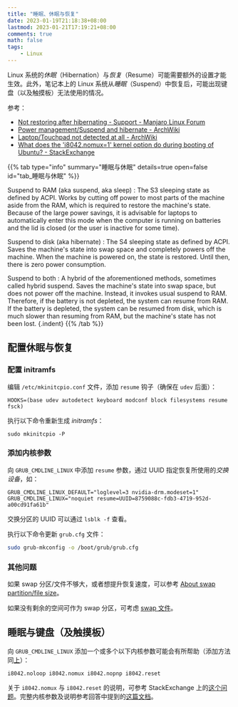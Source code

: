 ```yaml
---
title: "睡眠、休眠与恢复"
date: 2023-01-19T21:18:38+08:00
lastmod: 2023-01-21T17:19:21+08:00
comments: true
math: false
tags:
    - Linux
---
```


Linux 系统的*休眠*（Hibernation）与*恢复*（Resume）可能需要额外的设置才能生效。此外，笔记本上的 Linux 系统从*睡眠*（Suspend）中恢复后，可能出现键盘（以及触摸板）无法使用的情况。

<!--more-->

参考：

- [Not restoring after hibernating - Support - Manjaro Linux Forum](https://forum.manjaro.org/t/not-restoring-after-hibernating/7771)
- [Power management/Suspend and hibernate - ArchWiki](https://wiki.archlinux.org/title/Power_management/Suspend_and_hibernate#Hibernation)
- [Laptop/Touchpad not detected at all - ArchWiki](https://wiki.archlinux.org/title/Laptop#Touchpad_not_detected_at_all)
- [What does the 'i8042.nomux=1' kernel option do during booting of Ubuntu? - StackExchange](https://unix.stackexchange.com/questions/28736/what-does-the-i8042-nomux-1-kernel-option-do-during-booting-of-ubuntu)

{{% tab type="info" summary="睡眠与休眠" details=true open=false id="tab_睡眠与休眠" %}}

Suspend to RAM (aka suspend, aka sleep)
: The S3 sleeping state as defined by ACPI. Works by cutting off power to most parts of the machine aside from the RAM, which is required to restore the machine's state. Because of the large power savings, it is advisable for laptops to automatically enter this mode when the computer is running on batteries and the lid is closed (or the user is inactive for some time).

Suspend to disk (aka hibernate)
: The S4 sleeping state as defined by ACPI. Saves the machine's state into swap space and completely powers off the machine. When the machine is powered on, the state is restored. Until then, there is zero power consumption.

Suspend to both
: A hybrid of the aforementioned methods, sometimes called hybrid suspend. Saves the machine's state into swap space, but does not power off the machine. Instead, it invokes usual suspend to RAM. Therefore, if the battery is not depleted, the system can resume from RAM. If the battery is depleted, the system can be resumed from disk, which is much slower than resuming from RAM, but the machine's state has not been lost.
{.indent}
{{% /tab %}}

## 配置休眠与恢复

### 配置 initramfs

编辑 `/etc/mkinitcpio.conf` 文件，添加 `resume` 钩子（确保在 `udev` 后面）：

```xxx
HOOKS=(base udev autodetect keyboard modconf block filesystems resume fsck)
```

执行以下命令重新生成 *initramfs*：

```xxx
sudo mkinitcpio -P
```

### 添加内核参数

向 `GRUB_CMDLINE_LINUX` 中添加 `resume` 参数，通过 UUID 指定恢复所使用的*交换设备*，如：

```xxx
GRUB_CMDLINE_LINUX_DEFAULT="loglevel=3 nvidia-drm.modeset=1"
GRUB_CMDLINE_LINUX="noquiet resume=UUID=8759088c-fdb3-4719-952d-a00cd91fa61b"
```

交换分区的 UUID 可以通过 `lsblk -f` 查看。

执行以下命令更新 `grub.cfg` 文件：

```bash
sudo grub-mkconfig -o /boot/grub/grub.cfg
```

### 其他问题

如果 swap 分区/文件不够大，或者想提升恢复速度，可以参考 [About swap partition/file size](https://wiki.archlinux.org/title/Power_management/Suspend_and_hibernate#About_swap_partition/file_size)。

如果没有剩余的空间可作为 swap 分区，可考虑 [swap 文件](https://wiki.archlinux.org/title/Swap#Swap_file)。

## 睡眠与键盘（及触摸板）

向 `GRUB_CMDLINE_LINUX` 添加一个或多个以下内核参数可能会有所帮助（添加方法同[上](#添加内核参数)）：

```xxx
i8042.noloop i8042.nomux i8042.nopnp i8042.reset
```

关于 `i8042.nomux` 与 `i8042.reset` 的说明，可参考 StackExchange 上的[这个问题](https://unix.stackexchange.com/questions/28736/what-does-the-i8042-nomux-1-kernel-option-do-during-booting-of-ubuntu)。完整内核参数及说明参考回答中提到的[这篇文档](https://www.kernel.org/doc/Documentation/admin-guide/kernel-parameters.txt)。
